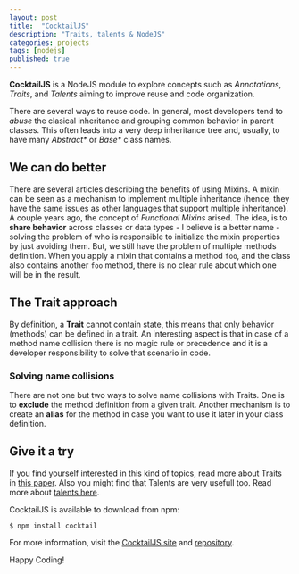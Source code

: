 ```yaml
---
layout: post
title:  "CocktailJS"
description: "Traits, talents & NodeJS"
categories: projects
tags: [nodejs]
published: true
---
```


**CocktailJS** is a NodeJS module to explore concepts such as *Annotations*, *Traits*, and *Talents* aiming to improve reuse and code organization.

There are several ways to reuse code. In general, most developers tend to *abuse* the clasical inheritance and grouping common behavior in parent classes. This often leads into a very deep inheritance tree and, usually, to have many *Abstract\** or *Base\** class names.

## We can do better

There are several articles describing the benefits of using Mixins. A mixin can be seen as a mechanism to implement multiple inheritance (hence, they have the same issues as other languages that support multiple inheritance). A couple years ago, the concept of *Functional Mixins* arised. The idea, is to **share behavior** across classes or data types - I believe is a better name - solving the problem of who is responsible to initialize the mixin properties by just avoiding them. But, we still have the problem of multiple methods definition. When you apply a mixin that contains a method `foo`, and the class also contains another `foo` method, there is no clear rule about which one will be in the result. 


## The Trait approach

By definition, a **Trait** cannot contain state, this means that only behavior (methods) can be defined in a trait. An interesting aspect is that in case of a method name collision there is no magic rule or precedence and it is a developer responsibility to solve that scenario in code. 

### Solving name collisions

There are not one but two ways to solve name collisions with Traits. One is to **exclude** the method definition from a given trait. Another mechanism is to create an **alias** for the method in case you want to use it later in your class definition.

## Give it a try

If you find yourself interested in this kind of topics, read more about Traits in [this paper](http://scg.unibe.ch/archive/papers/Scha03aTraits.pdf). Also you might find that Talents are very usefull too. Read more about [talents here](http://scg.unibe.ch/archive/papers/Ress11a-Talents.pdf).

CocktailJS is available to download from npm:

```
$ npm install cocktail
```

For more information, visit the [CocktailJS site](http://cocktailjs.github.io) and [repository](https://github.com/CocktailJS/cocktail).

Happy Coding!